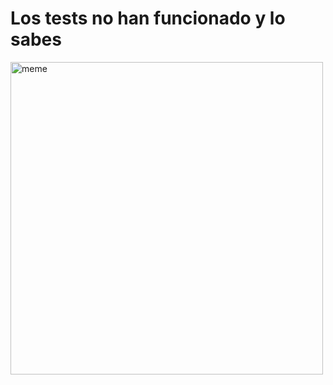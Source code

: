<h1>Los tests no han funcionado y lo sabes</h1> <img src="https://i.redd.it/ahf0bhxxgr9a1.png" alt="meme" width="500" height="500"></img>
